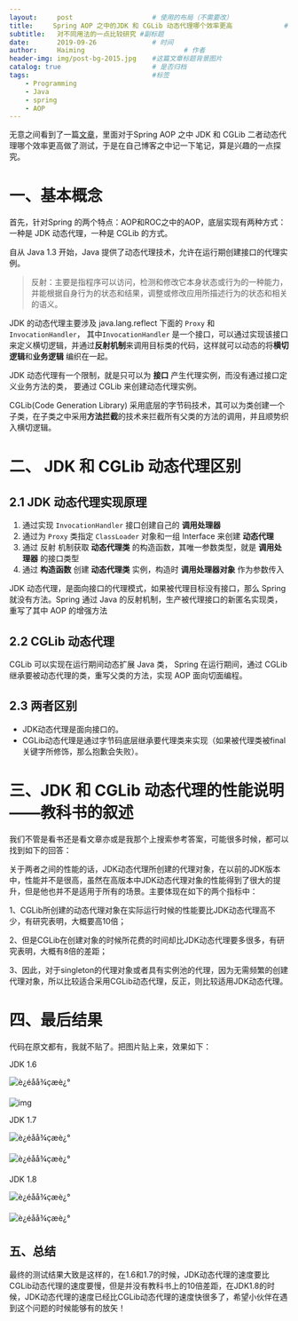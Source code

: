 ```yaml
---
layout:     post   				    # 使用的布局（不需要改）
title:     Spring AOP 之中的JDK 和 CGLib 动态代理哪个效率更高				# 标题 
subtitle:   对不同用法的一点比较研究 #副标题
date:       2019-09-26 				# 时间
author:     Haiming 						# 作者
header-img: img/post-bg-2015.jpg 	#这篇文章标题背景图片
catalog: true 						# 是否归档
tags:								#标签
    - Programming
    - Java
    - spring
    - AOP
---
```


无意之间看到了一篇[文章](https://blog.csdn.net/xlgen157387/article/details/82497594#comments)，里面对于Spring AOP 之中 JDK 和 CGLib 二者动态代理哪个效率更高做了测试，于是在自己博客之中记一下笔记，算是兴趣的一点探究。

# 一、基本概念

首先，针对Spring 的两个特点：AOP和ROC之中的AOP，底层实现有两种方式：一种是 JDK 动态代理，一种是 CGLib 的方式。

自从 Java 1.3 开始，Java 提供了动态代理技术，允许在运行期创建接口的代理实例。

> 反射：主要是指程序可以访问，检测和修改它本身状态或行为的一种能力，并能根据自身行为的状态和结果，调整或修改应用所描述行为的状态和相关的语义。

JDK 的动态代理主要涉及 java.lang.reflect 下面的 `Proxy` 和 `InvocationHandler`， 其中`InvocationHandler` 是一个接口，可以通过实现该接口来定义横切逻辑，并通过**反射机制**来调用目标类的代码，这样就可以动态的将**横切逻辑**和**业务逻辑** 编织在一起。

JDK 动态代理有一个限制，就是只可以为 **接口** 产生代理实例，而没有通过接口定义业务方法的类， 要通过 CGLib 来创建动态代理实例。

CGLib(Code Generation Library) 采用底层的字节码技术，其可以为类创建一个子类，在子类之中采用**方法拦截**的技术来拦截所有父类的方法的调用，并且顺势织入横切逻辑。

# 二、 JDK 和 CGLib 动态代理区别

## 2.1 JDK 动态代理实现原理

1. 通过实现 `InvocationHandler` 接口创建自己的 **调用处理器**
2. 通过为 `Proxy` 类指定 `ClassLoader` 对象和一组 Interface 来创建 **动态代理**
3. 通过 反射 机制获取 **动态代理类** 的构造函数，其唯一参数类型，就是 **调用处理器** 的接口类型
4. 通过 **构造函数** 创建 **动态代理类** 实例，构造时 **调用处理器对象** 作为参数传入

JDK 动态代理，是面向接口的代理模式，如果被代理目标没有接口，那么 Spring 就没有方法。Spring 通过 Java 的反射机制，生产被代理接口的新匿名实现类，重写了其中 AOP 的增强方法

## 2.2 CGLib 动态代理

CGLib 可以实现在运行期间动态扩展 Java 类， Spring 在运行期间，通过 CGLib 继承要被动态代理的类，重写父类的方法，实现 AOP 面向切面编程。

## 2.3 两者区别

- JDK动态代理是面向接口的。
- CGLib动态代理是通过字节码底层继承要代理类来实现（如果被代理类被final关键字所修饰，那么抱歉会失败）。

# 三、JDK 和 CGLib 动态代理的性能说明——教科书的叙述

我们不管是看书还是看文章亦或是我那个上搜索参考答案，可能很多时候，都可以找到如下的回答：

关于两者之间的性能的话，JDK动态代理所创建的代理对象，在以前的JDK版本中，性能并不是很高，虽然在高版本中JDK动态代理对象的性能得到了很大的提升，但是他也并不是适用于所有的场景。主要体现在如下的两个指标中：

1、CGLib所创建的动态代理对象在实际运行时候的性能要比JDK动态代理高不少，有研究表明，大概要高10倍；

2、但是CGLib在创建对象的时候所花费的时间却比JDK动态代理要多很多，有研究表明，大概有8倍的差距；

3、因此，对于singleton的代理对象或者具有实例池的代理，因为无需频繁的创建代理对象，所以比较适合采用CGLib动态代理，反正，则比较适用JDK动态代理。

# 四、最后结果

代码在原文都有，我就不贴了。把图片贴上来，效果如下：

JDK 1.6

![è¿éåå¾çæè¿°](/img/20180907164709521)

![img](/img/20180907164750129)





JDK 1.7





![è¿éåå¾çæè¿°](/img/20180907163822187)

![è¿éåå¾çæè¿°](/img/20180907163749986)







JDK 1.8





![è¿éåå¾çæè¿°](/img/20180907154910804)

![è¿éåå¾çæè¿°](/img/20180907155121326)

## 五、总结

最终的测试结果大致是这样的，在1.6和1.7的时候，JDK动态代理的速度要比CGLib动态代理的速度要慢，但是并没有教科书上的10倍差距，在JDK1.8的时候，JDK动态代理的速度已经比CGLib动态代理的速度快很多了，希望小伙伴在遇到这个问题的时候能够有的放矢！
